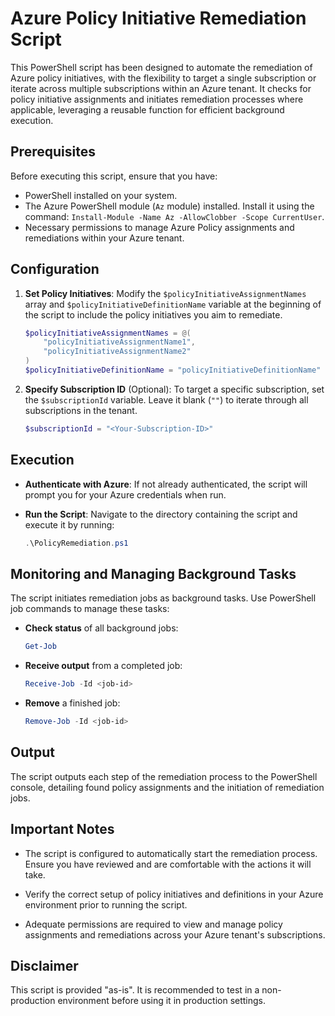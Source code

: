 # Azure Policy Initiative Remediation Script

This PowerShell script has been designed to automate the remediation of Azure policy initiatives, with the flexibility to target a single subscription or iterate across multiple subscriptions within an Azure tenant. It checks for policy initiative assignments and initiates remediation processes where applicable, leveraging a reusable function for efficient background execution.

## Prerequisites

Before executing this script, ensure that you have:

- PowerShell installed on your system.
- The Azure PowerShell module (`Az` module) installed. Install it using the command: `Install-Module -Name Az -AllowClobber -Scope CurrentUser`.
- Necessary permissions to manage Azure Policy assignments and remediations within your Azure tenant.

## Configuration

1. **Set Policy Initiatives**:
   Modify the `$policyInitiativeAssignmentNames` array and `$policyInitiativeDefinitionName` variable at the beginning of the script to include the policy initiatives you aim to remediate.

    ```powershell
    $policyInitiativeAssignmentNames = @(
        "policyInitiativeAssignmentName1",
        "policyInitiativeAssignmentName2"
    )
    $policyInitiativeDefinitionName = "policyInitiativeDefinitionName"
    ```

2. **Specify Subscription ID** (Optional):
   To target a specific subscription, set the `$subscriptionId` variable. Leave it blank (`""`) to iterate through all subscriptions in the tenant.

    ```powershell
    $subscriptionId = "<Your-Subscription-ID>"
    ```

## Execution

- **Authenticate with Azure**:
  If not already authenticated, the script will prompt you for your Azure credentials when run.

- **Run the Script**:
  Navigate to the directory containing the script and execute it by running:

    ```powershell
    .\PolicyRemediation.ps1
    ```

## Monitoring and Managing Background Tasks

The script initiates remediation jobs as background tasks. Use PowerShell job commands to manage these tasks:

- **Check status** of all background jobs:

    ```powershell
    Get-Job
    ```

- **Receive output** from a completed job:

    ```powershell
    Receive-Job -Id <job-id>
    ```

- **Remove** a finished job:

    ```powershell
    Remove-Job -Id <job-id>
    ```

## Output

The script outputs each step of the remediation process to the PowerShell console, detailing found policy assignments and the initiation of remediation jobs.

## Important Notes

- The script is configured to automatically start the remediation process. Ensure you have reviewed and are comfortable with the actions it will take.

- Verify the correct setup of policy initiatives and definitions in your Azure environment prior to running the script.

- Adequate permissions are required to view and manage policy assignments and remediations across your Azure tenant's subscriptions.

## Disclaimer

This script is provided "as-is". It is recommended to test in a non-production environment before using it in production settings.
